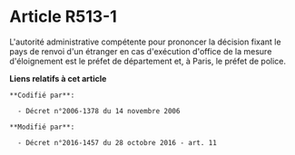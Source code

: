 # Article R513-1

L'autorité administrative compétente pour prononcer la décision fixant le pays de renvoi d'un étranger en cas d'exécution
d'office de la mesure d'éloignement est le préfet de département et, à Paris, le préfet de police.

**Liens relatifs à cet article**

	**Codifié par**:

	  - Décret n°2006-1378 du 14 novembre 2006

	**Modifié par**:

	  - Décret n°2016-1457 du 28 octobre 2016 - art. 11

